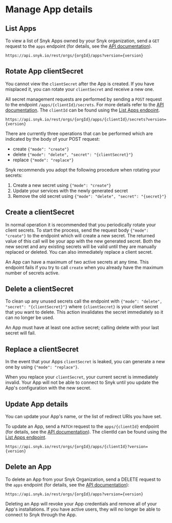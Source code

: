 # Manage App details

## List Apps

To view a list of Snyk Apps owned by your Snyk organization, send a `GET` request to the `apps` endpoint (for details, see the [API documentation](https://apidocs.snyk.io/#get-/orgs/-org\_id-/apps)).

```
https://api.snyk.io/rest/orgs/{orgId}/apps?version={version}
```

## Rotate App clientSecret

You cannot view the `clientSecret` after the App is created. If you have misplaced it, you can rotate your `clientSecret` and receive a new one.

All secret management requests are performed by sending a `POST` request to the endpoint `/apps/{clientId}/secrets`. For more details refer to the [API documentation](https://apidocs.snyk.io/#post-/orgs/-org\_id-/apps/-client\_id-/secrets). The `clientId` can be found using the [List Apps endpoint](https://apidocs.snyk.io/?version=2022-04-06%7Eexperimental#get-/orgs/-org\_id-/apps).

```
https://api.snyk.io/rest/orgs/{orgId}/apps/{clientId}/secrets?version={version}
```

There are currently three operations that can be performed which are indicated by the body of your POST request:

* create `{"mode": "create"}`
* delete `{"mode": "delete", "secret": "{clientSecret}"}`
* replace `{"mode": "replace"}`

Snyk recommends you adopt the following procedure when rotating your secrets:

1. Create a new secret using `{"mode": "create"}`
2. Update your services with the newly generated secret
3. Remove the old secret using `{"mode": "delete", "secret": "{secret}"}`

## Create a clientSecret

In normal operation it is recommended that you periodically rotate your client secrets. To start the process, send the request body `{"mode": "create"}` to the endpoint which will create a new secret. The returned value of this call will be your app with the new generated secret. Both the new secret and any existing secrets will be valid until they are manually replaced or deleted. You can also immediately replace a client secret.

An App can have a maximum of two active secrets at any time. This endpoint fails if you try to call `create` when you already have the maximum number of secrets active.

## Delete a clientSecret

To clean up any unused secrets call the endpoint with `{"mode": "delete", "secret": "{clientSecret}"}` where `{clientSecret}` is your client secret that you want to delete. This action invalidates the secret immediately so it can no longer be used.

An App must have at least one active secret; calling delete with your last secret will fail.

## Replace a clientSecret

In the event that your Apps `clientSecret` is leaked, you can generate a new one by using `{"mode": "replace"}`.

When you replace your `clientSecret`, your current secret is immediately invalid. Your App will not be able to connect to Snyk until you update the App's configuration with the new secret.

## Update App details

You can update your App's name, or the list of redirect URIs you have set.

To update an App, send a `PATCH` request to the `apps/{clientId}` endpoint (for details, see the [API documentation](https://apidocs.snyk.io/#patch-/orgs/-org\_id-/apps/-client\_id-)). The clientId can be found using the [List Apps endpoint](https://apidocs.snyk.io/?version=2022-04-06%7Eexperimental#get-/orgs/-org\_id-/apps).

```
https://api.snyk.io/rest/orgs/{orgId}/apps/{clientId}?version={version}
```

## Delete an App

To delete an App from your Snyk Organization, send a DELETE request to the `apps` endpoint (for details, see the [API documentation](https://apidocs.snyk.io/?version=2022-04-06%7Eexperimental#delete-/orgs/-org\_id-/apps/-client\_id-)):

```
https://api.snyk.io/rest/orgs/{orgId}/apps?version={version}
```

Deleting an App will revoke your App credentials and remove all of your App's installations. If you have active users, they will no longer be able to connect to Snyk through the App.
